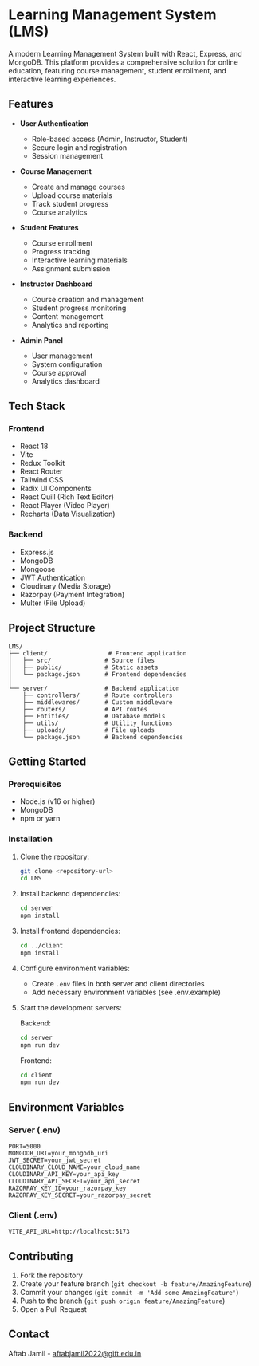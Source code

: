 # Learning Management System (LMS)

A modern Learning Management System built with React, Express, and MongoDB. This platform provides a comprehensive solution for online education, featuring course management, student enrollment, and interactive learning experiences.

## Features

- **User Authentication**
  - Role-based access (Admin, Instructor, Student)
  - Secure login and registration
  - Session management

- **Course Management**
  - Create and manage courses
  - Upload course materials
  - Track student progress
  - Course analytics

- **Student Features**
  - Course enrollment
  - Progress tracking
  - Interactive learning materials
  - Assignment submission

- **Instructor Dashboard**
  - Course creation and management
  - Student progress monitoring
  - Content management
  - Analytics and reporting

- **Admin Panel**
  - User management
  - System configuration
  - Course approval
  - Analytics dashboard

## Tech Stack

### Frontend
- React 18
- Vite
- Redux Toolkit
- React Router
- Tailwind CSS
- Radix UI Components
- React Quill (Rich Text Editor)
- React Player (Video Player)
- Recharts (Data Visualization)

### Backend
- Express.js
- MongoDB
- Mongoose
- JWT Authentication
- Cloudinary (Media Storage)
- Razorpay (Payment Integration)
- Multer (File Upload)

## Project Structure

```
LMS/
├── client/                 # Frontend application
│   ├── src/               # Source files
│   ├── public/            # Static assets
│   └── package.json       # Frontend dependencies
│
└── server/                # Backend application
    ├── controllers/       # Route controllers
    ├── middlewares/       # Custom middleware
    ├── routers/           # API routes
    ├── Entities/          # Database models
    ├── utils/             # Utility functions
    ├── uploads/           # File uploads
    └── package.json       # Backend dependencies
```

## Getting Started

### Prerequisites
- Node.js (v16 or higher)
- MongoDB
- npm or yarn

### Installation

1. Clone the repository:
   ```bash
   git clone <repository-url>
   cd LMS
   ```

2. Install backend dependencies:
   ```bash
   cd server
   npm install
   ```

3. Install frontend dependencies:
   ```bash
   cd ../client
   npm install
   ```

4. Configure environment variables:
   - Create `.env` files in both server and client directories
   - Add necessary environment variables (see .env.example)

5. Start the development servers:

   Backend:
   ```bash
   cd server
   npm run dev
   ```

   Frontend:
   ```bash
   cd client
   npm run dev
   ```

## Environment Variables

### Server (.env)
```
PORT=5000
MONGODB_URI=your_mongodb_uri
JWT_SECRET=your_jwt_secret
CLOUDINARY_CLOUD_NAME=your_cloud_name
CLOUDINARY_API_KEY=your_api_key
CLOUDINARY_API_SECRET=your_api_secret
RAZORPAY_KEY_ID=your_razorpay_key
RAZORPAY_KEY_SECRET=your_razorpay_secret
```

### Client (.env)
```
VITE_API_URL=http://localhost:5173
```

## Contributing

1. Fork the repository
2. Create your feature branch (`git checkout -b feature/AmazingFeature`)
3. Commit your changes (`git commit -m 'Add some AmazingFeature'`)
4. Push to the branch (`git push origin feature/AmazingFeature`)
5. Open a Pull Request

## Contact

Aftab Jamil - aftabjamil2022@gift.edu.in